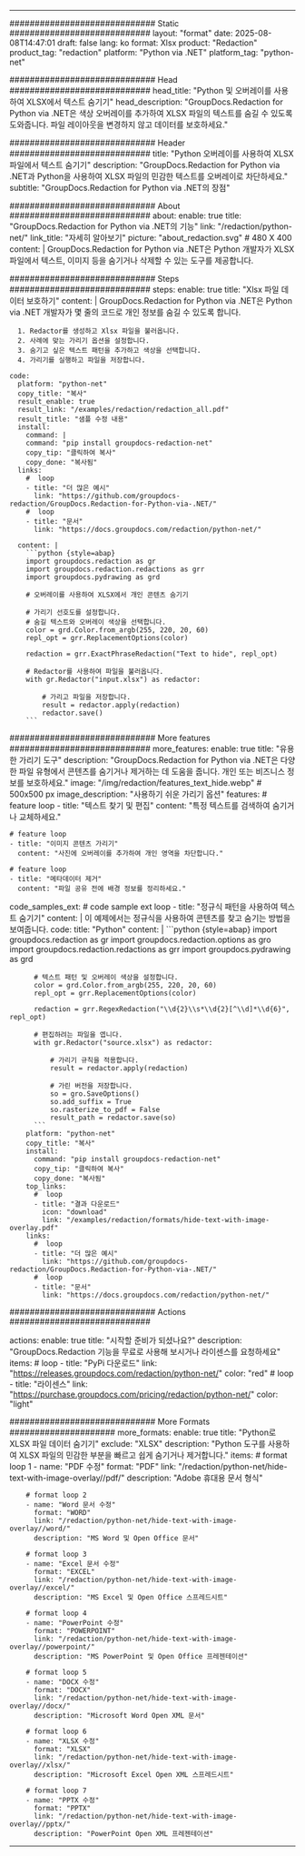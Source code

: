 
---
############################# Static ############################
layout: "format"
date:  2025-08-08T14:47:01
draft: false
lang: ko
format: Xlsx
product: "Redaction"
product_tag: "redaction"
platform: "Python via .NET"
platform_tag: "python-net"

############################# Head ############################
head_title: "Python 및 오버레이를 사용하여 XLSX에서 텍스트 숨기기"
head_description: "GroupDocs.Redaction for Python via .NET은 색상 오버레이를 추가하여 XLSX 파일의 텍스트를 숨길 수 있도록 도와줍니다. 파일 레이아웃을 변경하지 않고 데이터를 보호하세요."

############################# Header ############################
title: "Python 오버레이를 사용하여 XLSX 파일에서 텍스트 숨기기" 
description: "GroupDocs.Redaction for Python via .NET과 Python을 사용하여 XLSX 파일의 민감한 텍스트를 오버레이로 차단하세요."
subtitle: "GroupDocs.Redaction for Python via .NET의 장점" 

############################# About ############################
about:
    enable: true
    title: "GroupDocs.Redaction for Python via .NET의 기능"
    link: "/redaction/python-net/"
    link_title: "자세히 알아보기"
    picture: "about_redaction.svg" # 480 X 400
    content: |
       GroupDocs.Redaction for Python via .NET은 Python 개발자가 XLSX 파일에서 텍스트, 이미지 등을 숨기거나 삭제할 수 있는 도구를 제공합니다.

############################# Steps ############################
steps:
    enable: true
    title: "Xlsx 파일 데이터 보호하기"
    content: |
      GroupDocs.Redaction for Python via .NET은 Python via .NET 개발자가 몇 줄의 코드로 개인 정보를 숨길 수 있도록 합니다.
      
      1. Redactor를 생성하고 Xlsx 파일을 불러옵니다.
      2. 사례에 맞는 가리기 옵션을 설정합니다.
      3. 숨기고 싶은 텍스트 패턴을 추가하고 색상을 선택합니다.
      4. 가리기를 실행하고 파일을 저장합니다.
   
    code:
      platform: "python-net"
      copy_title: "복사"
      result_enable: true
      result_link: "/examples/redaction/redaction_all.pdf"
      result_title: "샘플 수정 내용"
      install:
        command: |
        command: "pip install groupdocs-redaction-net"
        copy_tip: "클릭하여 복사"
        copy_done: "복사됨"
      links:
        #  loop
        - title: "더 많은 예시"
          link: "https://github.com/groupdocs-redaction/GroupDocs.Redaction-for-Python-via-.NET/"
        #  loop
        - title: "문서"
          link: "https://docs.groupdocs.com/redaction/python-net/"
          
      content: |
        ```python {style=abap}
        import groupdocs.redaction as gr
        import groupdocs.redaction.redactions as grr
        import groupdocs.pydrawing as grd

        # 오버레이를 사용하여 XLSX에서 개인 콘텐츠 숨기기

        # 가리기 선호도를 설정합니다.
        # 숨길 텍스트와 오버레이 색상을 선택합니다.
        color = grd.Color.from_argb(255, 220, 20, 60)
        repl_opt = grr.ReplacementOptions(color)
                
        redaction = grr.ExactPhraseRedaction("Text to hide", repl_opt)

        # Redactor를 사용하여 파일을 불러옵니다.
        with gr.Redactor("input.xlsx") as redactor:

            # 가리고 파일을 저장합니다.
            result = redactor.apply(redaction)
            redactor.save()
        ```            


############################# More features ############################
more_features:
  enable: true
  title: "유용한 가리기 도구"
  description: "GroupDocs.Redaction for Python via .NET은 다양한 파일 유형에서 콘텐츠를 숨기거나 제거하는 데 도움을 줍니다. 개인 또는 비즈니스 정보를 보호하세요."
  image: "/img/redaction/features_text_hide.webp" # 500x500 px
  image_description: "사용하기 쉬운 가리기 옵션"
  features:
    # feature loop
    - title: "텍스트 찾기 및 편집"
      content: "특정 텍스트를 검색하여 숨기거나 교체하세요."

    # feature loop
    - title: "이미지 콘텐츠 가리기"
      content: "사진에 오버레이를 추가하여 개인 영역을 차단합니다."

    # feature loop
    - title: "메타데이터 제거"
      content: "파일 공유 전에 배경 정보를 정리하세요."
      
  code_samples_ext:
    # code sample ext loop
    - title: "정규식 패턴을 사용하여 텍스트 숨기기"
      content: |
        이 예제에서는 정규식을 사용하여 콘텐츠를 찾고 숨기는 방법을 보여줍니다.
      code:
        title: "Python"
        content: |
          ```python {style=abap}
          import groupdocs.redaction as gr
          import groupdocs.redaction.options as gro
          import groupdocs.redaction.redactions as grr
          import groupdocs.pydrawing as grd

          # 텍스트 패턴 및 오버레이 색상을 설정합니다.
          color = grd.Color.from_argb(255, 220, 20, 60)
          repl_opt = grr.ReplacementOptions(color)

          redaction = grr.RegexRedaction("\\d{2}\\s*\\d{2}[^\\d]*\\d{6}", repl_opt)

          # 편집하려는 파일을 엽니다.
          with gr.Redactor("source.xlsx") as redactor:

              # 가리기 규칙을 적용합니다.
              result = redactor.apply(redaction)

              # 가린 버전을 저장합니다.
              so = gro.SaveOptions()
              so.add_suffix = True
              so.rasterize_to_pdf = False
              result_path = redactor.save(so)
          ```
        platform: "python-net"
        copy_title: "복사"
        install:
          command: "pip install groupdocs-redaction-net"
          copy_tip: "클릭하여 복사"
          copy_done: "복사됨"
        top_links:
          #  loop
          - title: "결과 다운로드"
            icon: "download"
            link: "/examples/redaction/formats/hide-text-with-image-overlay.pdf"
        links:
          #  loop
          - title: "더 많은 예시"
            link: "https://github.com/groupdocs-redaction/GroupDocs.Redaction-for-Python-via-.NET/"
          #  loop
          - title: "문서"
            link: "https://docs.groupdocs.com/redaction/python-net/"


############################# Actions ############################

actions:
  enable: true
  title: "시작할 준비가 되셨나요?"
  description: "GroupDocs.Redaction 기능을 무료로 사용해 보시거나 라이센스를 요청하세요"
  items:
    #  loop
    - title: "PyPi 다운로드"
      link: "https://releases.groupdocs.com/redaction/python-net/"
      color: "red"
        #  loop
    - title: "라이센스"
      link: "https://purchase.groupdocs.com/pricing/redaction/python-net/"
      color: "light"


############################# More Formats #####################
more_formats:
    enable: true
    title: "Python로 XLSX 파일 데이터 숨기기"
    exclude: "XLSX"
    description: "Python 도구를 사용하여 XLSX 파일의 민감한 부분을 빠르고 쉽게 숨기거나 제거합니다."
    items: 
        # format loop 1
        - name: "PDF 수정"
          format: "PDF"
          link: "/redaction/python-net/hide-text-with-image-overlay//pdf/"
          description: "Adobe 휴대용 문서 형식"

        # format loop 2
        - name: "Word 문서 수정"
          format: "WORD"
          link: "/redaction/python-net/hide-text-with-image-overlay//word/"
          description: "MS Word 및 Open Office 문서"
          
        # format loop 3
        - name: "Excel 문서 수정"
          format: "EXCEL"
          link: "/redaction/python-net/hide-text-with-image-overlay//excel/"
          description: "MS Excel 및 Open Office 스프레드시트"

        # format loop 4
        - name: "PowerPoint 수정"
          format: "POWERPOINT"
          link: "/redaction/python-net/hide-text-with-image-overlay//powerpoint/"
          description: "MS PowerPoint 및 Open Office 프레젠테이션"

        # format loop 5
        - name: "DOCX 수정"
          format: "DOCX"
          link: "/redaction/python-net/hide-text-with-image-overlay//docx/"
          description: "Microsoft Word Open XML 문서"
          
        # format loop 6
        - name: "XLSX 수정"
          format: "XLSX"
          link: "/redaction/python-net/hide-text-with-image-overlay//xlsx/"
          description: "Microsoft Excel Open XML 스프레드시트"
          
        # format loop 7
        - name: "PPTX 수정"
          format: "PPTX"
          link: "/redaction/python-net/hide-text-with-image-overlay//pptx/"
          description: "PowerPoint Open XML 프레젠테이션"


---